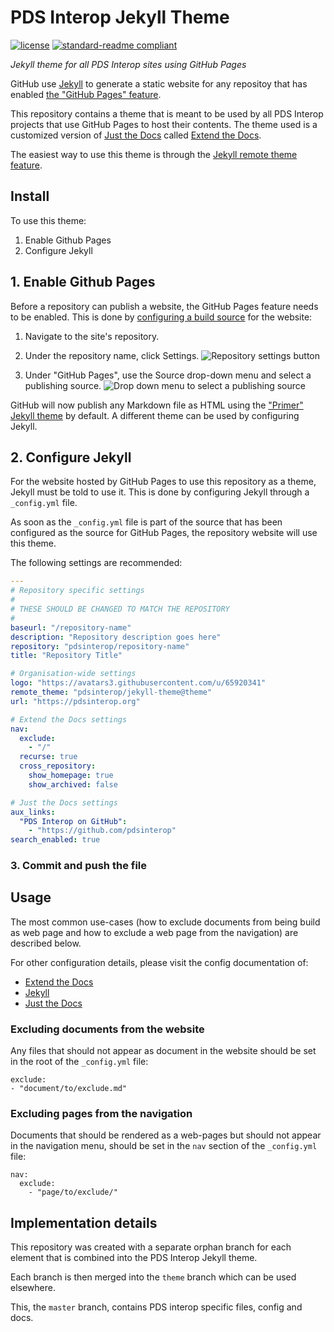 # PDS Interop Jekyll Theme

[![license](https://img.shields.io/github/license/pdsinterop/jekyll-theme.svg)](LICENSE)
[![standard-readme compliant](https://img.shields.io/badge/readme%20style-standard-brightgreen.svg?style=flat-square)](https://github.com/RichardLitt/standard-readme)

_Jekyll theme for all PDS Interop sites using GitHub Pages_

GitHub use [Jekyll](https://jekyllrb.com/) to generate a static website for any
repositoy that has enabled [the "GitHub Pages" feature](https://docs.github.com/en/github/working-with-github-pages/about-github-pages).

This repository contains a theme that is meant to be used by all PDS Interop
projects that use GitHub Pages to host their contents. The theme used is a
customized version of [Just the Docs](https://pmarsceill.github.io/just-the-docs/)
called [Extend the Docs](https://github.com/Potherca/extend-the-docs).

The easiest way to use this theme is through the [Jekyll remote theme feature](https://github.com/benbalter/jekyll-remote-theme).

## Install

To use this theme:

1. Enable Github Pages
2. Configure Jekyll

## 1. Enable Github Pages

Before a repository can publish a website, the GitHub Pages feature needs to be
enabled. This is done by [configuring a build source](https://docs.github.com/en/github/working-with-github-pages/configuring-a-publishing-source-for-your-github-pages-site)
for the website:

1. Navigate to the site's repository.

2. Under the repository name, click  Settings.
![Repository settings button](https://docs.github.com/assets/images/help/repository/repo-actions-settings.png)

3. Under "GitHub Pages", use the Source drop-down menu and select a publishing source.
![Drop down menu to select a publishing source](https://docs.github.com/assets/images/help/pages/publishing-source-drop-down.png)

GitHub will now publish any Markdown file as HTML using the ["Primer" Jekyll theme](https://github.com/pages-themes/primer)
by default. A different theme can be used by configuring Jekyll.

## 2. Configure Jekyll

For the website hosted by GitHub Pages to use this repository as a theme, Jekyll
must be told to use it. This is done by configuring Jekyll through a
`_config.yml` file.

As soon as the `_config.yml` file is part of the source that has been configured
as the source for GitHub Pages, the repository website will use this theme.

The following settings are recommended:

```yml
---
# Repository specific settings
#
# THESE SHOULD BE CHANGED TO MATCH THE REPOSITORY
#
baseurl: "/repository-name"
description: "Repository description goes here"
repository: "pdsinterop/repository-name"
title: "Repository Title"

# Organisation-wide settings
logo: "https://avatars3.githubusercontent.com/u/65920341"
remote_theme: "pdsinterop/jekyll-theme@theme"
url: "https://pdsinterop.org"

# Extend the Docs settings
nav:
  exclude:
    - "/"
  recurse: true
  cross_repository:
    show_homepage: true
    show_archived: false

# Just the Docs settings
aux_links:
  "PDS Interop on GitHub":
    - "https://github.com/pdsinterop"
search_enabled: true
```

### 3. Commit and push the file

## Usage

The most common use-cases (how to exclude documents from being build as web page
and how to exclude a web page from the navigation) are described below.

For other configuration details, please visit the config documentation of:

- [Extend the Docs](https://pother.ca/extend-the-docs/)
- [Jekyll](https://jekyllrb.com/docs/configuration/)
- [Just the Docs](https://pmarsceill.github.io/just-the-docs/docs/configuration/)

### Excluding documents from the website

Any files that should not appear as document in the website should be set in the
root of the `_config.yml` file:

```
exclude:
- "document/to/exclude.md"
```

### Excluding pages from the navigation

Documents that should be rendered as a web-pages but should not appear in the
navigation menu, should be set in the `nav` section of the `_config.yml` file:

```
nav:
  exclude:
    - "page/to/exclude/"
```

## Implementation details

This repository was created with a separate orphan branch for each element that
is combined into the PDS Interop Jekyll theme.

Each branch is then merged into the `theme` branch which can be used elsewhere.

This, the `master` branch, contains PDS interop specific files, config and docs.

<!--
@TODO:

## Contributing

## License

-->
